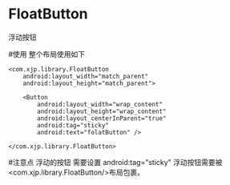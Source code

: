 # FloatButton
浮动按钮

#使用
整个布局使用如下

<RelativeLayout xmlns:android="http://schemas.android.com/apk/res/android"
    xmlns:test="http://schemas.android.com/apk/res-to/com.example.xjp.test.MyTextView"
    android:layout_width="match_parent"
    android:layout_height="match_parent"
    android:paddingBottom="@dimen/activity_vertical_margin"
    android:paddingLeft="@dimen/activity_horizontal_margin"
    android:paddingRight="@dimen/activity_horizontal_margin"
    android:paddingTop="@dimen/activity_vertical_margin">

    <com.xjp.library.FloatButton
        android:layout_width="match_parent"
        android:layout_height="match_parent">

        <Button
            android:layout_width="wrap_content"
            android:layout_height="wrap_content"
            android:layout_centerInParent="true"
            android:tag="sticky"
            android:text="folatButton" />

    </com.xjp.library.FloatButton>

</RelativeLayout>

#注意点
浮动的按钮 需要设置  android:tag="sticky"
浮动按钮需要被<com.xjp.library.FloatButton/>布局包裹。
